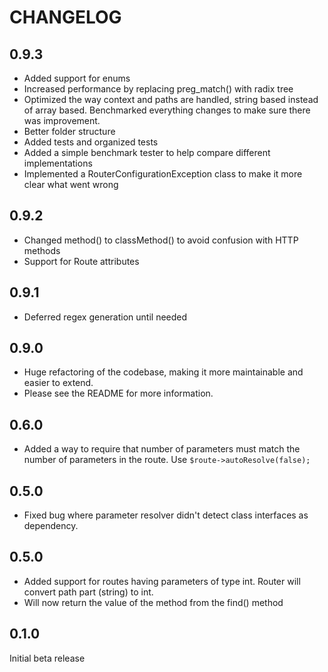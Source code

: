 CHANGELOG
=========

0.9.3
---

- Added support for enums
- Increased performance by replacing preg_match() with radix tree
- Optimized the way context and paths are handled, string based instead of array based. Benchmarked everything changes
  to make sure there was improvement.
- Better folder structure
- Added tests and organized tests
- Added a simple benchmark tester to help compare different implementations
- Implemented a RouterConfigurationException class to make it more clear what went wrong

0.9.2
---

- Changed method() to classMethod() to avoid confusion with HTTP methods
- Support for Route attributes

0.9.1
---

- Deferred regex generation until needed

0.9.0
---

* Huge refactoring of the codebase, making it more maintainable and easier to extend.
* Please see the README for more information.

0.6.0
---

* Added a way to require that number of parameters must match the number of parameters in the route. Use
  `$route->autoResolve(false);`

0.5.0
---

* Fixed bug where parameter resolver didn't detect class interfaces as dependency.

0.5.0
---

* Added support for routes having parameters of type int. Router will convert path part (string) to int.
* Will now return the value of the method from the find() method

0.1.0
---
Initial beta release